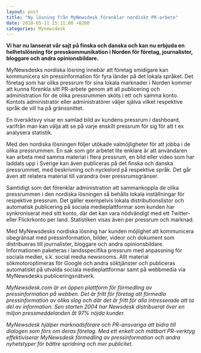 ```yaml
---
layout: post
title: "Ny lösning från MyNewsdesk förenklar nordiskt PR-arbete"
date: 2010-05-11 15:11:00 +0200
categories: Mynewsdesk
---
```

 <div class='clearfix'><p><strong>Vi har nu lanserat vår sajt på finska och danska och kan nu erbjuda en helhetslösning för presskommunikation i Norden för företag, journalister, bloggare och andra opinionsbildare.<br> </strong></p>
<p>MyNewsdesks nordiska lösning innebär att företag smidigare kan kommunicera sin pressinformation för fyra länder på det lokala språket. Det företag som har olika pressrum för sina lokala marknader i Norden kommer att kunna förenkla sitt PR-arbete genom att all publicering och administration för de olika pressrummen sköts i ett och samma konto. Kontots administratör eller administratörer väljer själva vilket respektive språk de vill ha på gränssnittet.</p>
<p>En översiktsvy visar en samlad bild av kundens pressrum i dashboard, varifrån man kan välja att se på varje enskilt pressrum för sig för att t ex analysera statistik.</p>
<p>Med den nordiska lösningen följer utökade valmöjligheter för att jobba i de olika pressrummen. En sak som gör arbetet lite enklare är att användaren kan arbeta med samma material i flera pressrum, en bild eller video som har laddats upp i Sverige kan även publiceras på det finska och danska pressrummet, med beskrivning och nyckelord på respektive språk. Det går även att relatera material till varandra över pressrumsgränser.</p>
<p>Samtidigt som det förenklar administration att sammankoppla de olika pressrummen i den nordiska lösningen så behålls lokala inställningar för respektive pressrum. Det gäller exempelvis lokala distributionslistor och automatisk publicering på sociala medieplattformar som kunden har synkroniserat med sitt konto, där det kan vara nödvändigt med ett Twitter- eller Flickrkonto per land. Statistiken visas även per pressrum och marknad.</p>
<p>Med MyNewsdesks nordiska lösning har kunden möjlighet att kommunicera obegränsat med pressinformation, bilder, videor och dokument som distribueras till journalister, bloggare och andra opinionsbildare. Informationen paketeras i landsspecifika pressrum med anpassning för sociala medier, s.k. social media newsrooms. Allt material sökmotoroptimeras för Google och andra söktjänster och publiceras automatiskt på utvalda sociala medieplattformar samt på webbmedia via MyNewsdesks publiceringsnätverk.</p>
</div>
<div class='boilerplate'><p><em>MyNewsdesk.com är en öppen plattform för förmedling av pressinformation på webben. Det är fritt för företag att förmedla pressinformation av olika slag och där det är fritt för alla intresserade att ta del av information. Sen starten 2004 har Newsdesk distribuerat över en miljon pressmeddelanden åt 97% nöjda kunder.</em></p>
<p><em>MyNewsdesk hjälper marknadsförare och PR-ansvariga att bidra till dialogen som förs om deras företag. Med ett enkelt och mätbart PR-verktyg effektiviserar MyNewsdesk förmedling av pressinformation och andra nyhetstyper för bättre spridning och mer publicitet.</em></p></div>

